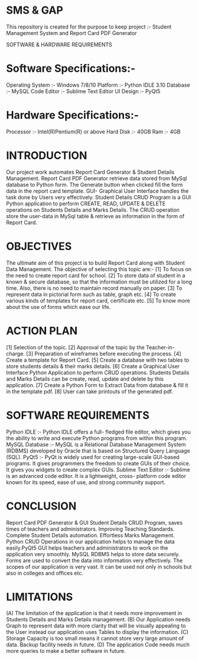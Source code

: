 # SMS & GAP
 This repository is created for the purpose to keep project :- Student Management System and  Report Card PDF Generator
 
 
 SOFTWARE & HARDWARE REQUIREMENTS
# Software Specifications:-
Operating System :- Windows 7/8/10
Platform :- Python IDLE 3.10
Database :- MySQL
Code Editor :- Sublime Text Editor
UI Design :- PyQt5
# Hardware Specifications:-
Processor :- Intel(R)Pentium(R) or above
Hard Disk :- 40GB
Ram :- 4GB


# INTRODUCTION
Our project work automates Report Card
Generator & Student Details Management.
Report Card PDF Generator retrieve data stored
from MySql database to Python form. The
Generate button when clicked fill the form data
in the report card template. GUI- Graphical User
Interface handles the task done by Users very
effectively. Student Details CRUD Program is a
GUI Python application to perform CREATE,
READ, UPDATE & DELETE operations on
Students Details and Marks Details. The CRUD
operation store the user-data in MySql table &
retrieve as information in the form of Report
Card.



# OBJECTIVES
The ultimate aim of this project is to build
Report Card along with Student Data
Management.
The objective of selecting this topic are:-
[1] To focus on the need to create report card
for school.
[2] To store data of student in a known &
secure database, so that the information must
be utilized for a long time. Also, there is no
need to maintain record manually on paper.
[3] To represent data in pictorial form such as
table, graph etc.
[4] To create various kinds of templates for
report card, certificate etc.
[5] To know more about the use of forms which
ease our life.



# ACTION PLAN
[1] Selection of the topic.
[2] Approval of the topic by the Teacher-in-
charge.
[3] Preparation of wireframes before executing
the process.
[4] Create a template for Report Card.
[5] Create a database with two tables to store
students details & their marks details.
[6] Create a Graphical User Interface Python
Application to perform CRUD operations.
Students Details and Marks Details can be
create, read, update and delete by this
application.
[7] Create a Python Form to Extract Data from
database & fill it in the template pdf.
[8] User can take printouts of the generated pdf.



# SOFTWARE REQUIREMENTS
Python IDLE :- Python IDLE offers a full-
fledged file editor, which gives you the ability to
write and execute Python programs from within
this program.
MySQL Database :- MySQL is a Relational
Database Management System (RDBMS)
developed by Oracle that is based on Structured
Query Language (SQL).
PyQt5 :- PyQt is widely used for creating
large-scale GUI-based programs. It gives
programmers the freedom to create GUIs of
their choice. It gives you widgets to create
complex GUIs.
Sublime Text Editor :- Sublime is an
advanced code editor. It is a lightweight, cross-
platform code editor known for its speed, ease
of use, and strong community support.



# CONCLUSION
Report Card PDF Generator & GUI Student
Details CRUD Program, saves times of teachers
and administrators. Improving Teaching
Standards. Complete Student Details
automation. Effortless Marks Management.
Python CRUD Operations in our application
helps to manage the data easily.PyQt5 GUI
helps teachers and administrators to work on
the application very smoothly. MySQL RDBMS
helps to store data securely. Forms are used to
convert the data into information very
effectively. The scopes of our application is very
vast. It can be used not only in schools but also
in colleges and offices etc.



# LIMITATIONS
(A) The limitation of the application is that it
needs more improvement in Students Details
and Marks Details management.
(B) Our Application needs Graph to represent
data with more clarity that will be visually
appealing to the User instead our application
uses Tables to display the information.
(C) Storage Capacity is too small means it
cannot store very large amount of data. Backup
facility needs in future.
(D) The application Code needs much more
queries to make a better software in future.
